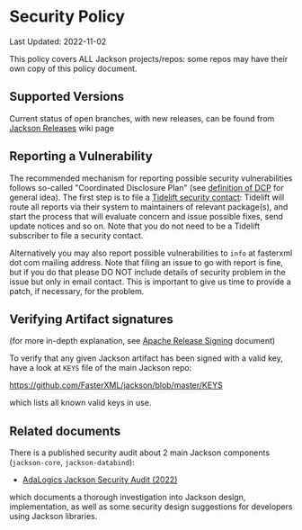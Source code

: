 # Security Policy

Last Updated: 2022-11-02

This policy covers ALL Jackson projects/repos: some repos may have their own copy of this policy document.

## Supported Versions

Current status of open branches, with new releases, can be found from [Jackson Releases](https://github.com/FasterXML/jackson/wiki/Jackson-Releases)
wiki page

## Reporting a Vulnerability

The recommended mechanism for reporting possible security vulnerabilities follows
so-called "Coordinated Disclosure Plan" (see [definition of DCP](https://vuls.cert.org/confluence/display/Wiki/Coordinated+Vulnerability+Disclosure+Guidance)
for general idea). The first step is to file a [Tidelift security contact](https://tidelift.com/security):
Tidelift will route all reports via their system to maintainers of relevant package(s), and start the
process that will evaluate concern and issue possible fixes, send update notices and so on.
Note that you do not need to be a Tidelift subscriber to file a security contact.

Alternatively you may also report possible vulnerabilities to `info` at fasterxml dot com
mailing address. Note that filing an issue to go with report is fine, but if you do that please
DO NOT include details of security problem in the issue but only in email contact.
This is important to give us time to provide a patch, if necessary, for the problem.

## Verifying Artifact signatures

(for more in-depth explanation, see [Apache Release Signing](https://infra.apache.org/release-signing#keys-policy) document)

To verify that any given Jackson artifact has been signed with a valid key, have a look at `KEYS` file of the main Jackson repo:

https://github.com/FasterXML/jackson/blob/master/KEYS

which lists all	known valid keys in use.

## Related documents

There is a published security audit about 2 main Jackson components (`jackson-core`, `jackson-databind`):

* [AdaLogics Jackson Security Audit (2022)](../../blob/master/docs/AdaLogics-Security-Audit-Jackson-2022.pdf)

which documents a thorough investigation into Jackson design, implementation, as well as some security design suggestions for developers using Jackson libraries.
